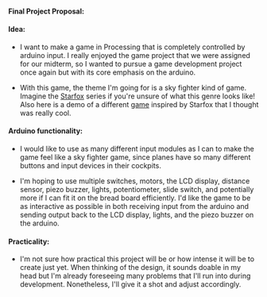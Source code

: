#### Final Project Proposal:

#### Idea: 

- I want to make a game in Processing that is completely controlled by arduino input. I really enjoyed the game project that we were assigned for our midterm, so I wanted to pursue a game development project once again but with its core emphasis on the arduino. 

- With this game, the theme I'm going for is a sky fighter kind of game. Imagine the [Starfox](https://www.youtube.com/watch?v=FU-a6ZkF0io) series if you're unsure of what this genre looks like! Also here is a demo of a different [game](https://www.youtube.com/watch?v=lNQ6euqQA80) inspired by Starfox that I thought was really cool.

#### Arduino functionality:

- I would like to use as many different input modules as I can to make the game feel like a sky fighter game, since planes have so many different buttons and input devices in their cockpits. 

- I'm hoping to use multiple switches, motors, the LCD display, distance sensor, piezo buzzer, lights, potentiometer, slide switch, and potentially more if I can fit it on the bread board efficiently. I'd like the game to be as interactive as possible in both receiving input from the arduino and sending output back to the LCD display, lights, and the piezo buzzer on the arduino. 

#### Practicality:

- I'm not sure how practical this project will be or how intense it will be to create just yet. When thinking of the design, it sounds doable in my head but I'm already foreseeing many problems that I'll run into during development. Nonetheless, I'll give it a shot and adjust accordingly.  
